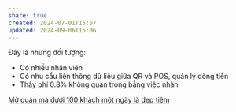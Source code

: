 ```yaml
---
share: true
created: 2024-07-01T15:57
updated: 2024-09-06T15:06
---
```

Đây là những đối tượng:
- Có nhiều nhân viên
- Có nhu cầu liên thông dữ liệu giữa QR và POS, quản lý dòng tiền
- Thấy phí 0.8% không quan trọng bằng việc nhàn

[Mở quán mà dưới 100 khách một ngày là dẹp tiệm](../../../../Ki%E1%BA%BFm%20ti%E1%BB%81n/M%E1%BB%9F%20ti%E1%BB%87m/M%E1%BB%9F%20qu%C3%A1n%20m%C3%A0%20d%C6%B0%E1%BB%9Bi%20100%20kh%C3%A1ch%20m%E1%BB%99t%20ng%C3%A0y%20l%C3%A0%20d%E1%BA%B9p%20ti%E1%BB%87m.md)
